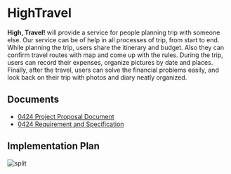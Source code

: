 # HighTravel

**High, Travel!** will provide a service for people planning trip with someone else. Our service can be of help in all processes of trip, from start to end. While planning the trip, users share the itinerary and budget. Also they can confirm travel routes with map and come up with the rules. During the trip, users can record their expenses, organize pictures by date and places. Finally, after the travel, users can solve the financial problems easily, and look back on their trip with photos and diary neatly organized.

## Documents
* [0424 Project Proposal Document](https://github.com/choppaluv/HighTravel/wiki/Project-Proposal-Document)
* [0424 Requirement and Specification](https://github.com/choppaluv/HighTravel/wiki/Requirement-Specification)

## Implementation Plan

![split](https://user-images.githubusercontent.com/37061052/39431619-3feb99e2-4ccc-11e8-8c95-0c35f5ff3fab.png)
